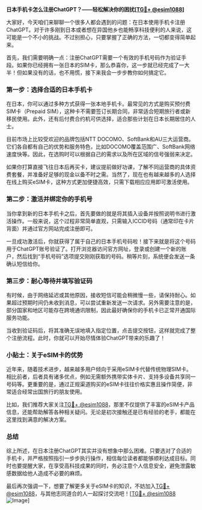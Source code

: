 **日本手机卡怎么注册ChatGPT？——轻松解决你的困扰[[TG💪+ @esim1088](https://t.me/s/esim1088)]**

大家好，今天咱们来聊聊一个很多人都会遇到的问题：在日本使用手机卡注册ChatGPT。对于许多刚到日本或者想在异国他乡也能畅享科技便利的人来说，这可能是一个不小的挑战。不过别担心，只要掌握了正确的方法，一切都变得简单起来。

首先，我们需要明确一点：注册ChatGPT需要一个有效的手机号码作为验证手段。如果你已经拥有一张日本的SIM卡，那么恭喜你，这一步就已经完成了一大半！但如果没有的话，也不用慌，接下来我会一步步教你如何搞定它。

### 第一步：选择合适的日本手机卡

在日本，你可以通过多种方式获得一张本地手机卡。最常见的方式是购买预付费SIM卡（Prepaid SIM），这种卡不需要签订长期合同，非常适合短期旅行者或新移民使用。此外，还有后付费合约机可供选择，适合那些计划在日本长期居住的人士。

目前市场上比较受欢迎的品牌包括NTT DOCOMO、SoftBank和AU三大运营商。它们各自都有自己的优势和服务特色，比如DOCOMO覆盖范围广、SoftBank网络速度快等。因此，在选购时可以根据自己的需求以及所在区域的信号强弱来决定。

如果你打算直接飞往日本后再买卡，建议提前做好功课，了解不同运营商的具体资费套餐，并准备好足够的现金以备不时之需。当然了，现在也有越来越多的人选择在线上购买eSIM卡，这种方式更加便捷高效，只需下载相应应用即可激活使用。

### 第二步：激活并绑定你的手机号

当你拿到新的日本手机卡之后，首先要做的就是将其插入设备并按照说明书进行激活操作。一般来说，这个过程非常简单直观，只需输入ICCID号码（通常印在卡片背面）并通过官方网站完成注册即可。

一旦成功激活后，你就获得了属于自己的日本手机号码啦！接下来就是将这个号码用于ChatGPT账号验证了。打开浏览器访问官方网址，登录或创建一个新的账户，然后找到“手机号码”选项提交刚刚获取的号码。稍等片刻，系统便会发送一条确认短信给你。

### 第三步：耐心等待并填写验证码

有时候，由于网络延迟或其他原因，接收短信可能会稍微慢一些，请保持耐心。如果超过预期时间仍未收到消息，可以尝试重新发送一次请求。另外需要注意的是，部分国家和地区可能存在跨境通讯限制，因此最好确保你的手机卡已正常开通国际服务功能。

当收到验证码后，将其准确无误地填入指定位置，点击提交按钮，这样就完成了整个注册流程。此时，你就可以开始尽情体验ChatGPT带来的乐趣了！

### 小贴士：关于eSIM卡的优势

近年来，随着技术进步，越来越多用户倾向于采用eSIM卡代替传统物理SIM卡。相比前者，后者具有诸多优点，例如无需额外携带实体卡片、支持多设备共享同一号码等。更重要的是，通过正规渠道购买的eSIM卡往往价格实惠且操作简便，非常适合经常出国旅行的朋友使用。

比如，我们推荐大家关注[TG💪+ @esim1088](https://t.me/s/esim1088)，那里不仅提供了丰富的eSIM卡产品信息，还能帮助解答各种相关疑问。无论是初次接触还是已有经验的老手，都能在这里找到满意的解决方案。

### 总结

综上所述，在日本注册ChatGPT其实并没有想象中那么困难。只要选对了合适的手机卡，并严格按照指引一步步执行操作，相信每位读者都能够顺利达成目标。同时也要提醒大家，在享受高科技成果的同时，务必注意个人信息安全，避免泄露敏感数据给他人造成不必要的麻烦。

最后再次强调一下，想要了解更多关于eSIM卡的知识，不妨加入[TG💪+ @esim1088](https://t.me/s/esim1088)，与其他志同道合的人一起探讨交流吧！[[TG💪+ @esim1088](https://t.me/s/esim1088) ![Image](https://i.postimg.cc/4NQfJmqS/Snipaste-2025-05-13-00-14-12.png)]